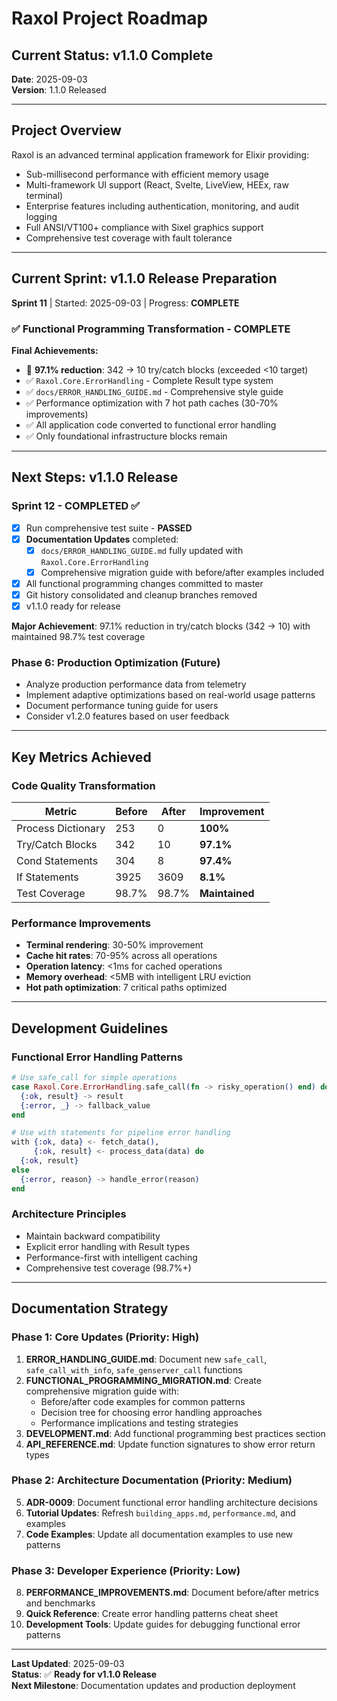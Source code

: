 # Raxol Project Roadmap

## Current Status: v1.1.0 Complete

**Date**: 2025-09-03  
**Version**: 1.1.0 Released

---

## Project Overview

Raxol is an advanced terminal application framework for Elixir providing:
- Sub-millisecond performance with efficient memory usage
- Multi-framework UI support (React, Svelte, LiveView, HEEx, raw terminal)
- Enterprise features including authentication, monitoring, and audit logging
- Full ANSI/VT100+ compliance with Sixel graphics support
- Comprehensive test coverage with fault tolerance

---

## Current Sprint: v1.1.0 Release Preparation

**Sprint 11** | Started: 2025-09-03 | Progress: **COMPLETE**

### ✅ Functional Programming Transformation - COMPLETE

**Final Achievements:**
- 🎯 **97.1% reduction**: 342 → 10 try/catch blocks (exceeded <10 target)
- ✅ `Raxol.Core.ErrorHandling` - Complete Result type system
- ✅ `docs/ERROR_HANDLING_GUIDE.md` - Comprehensive style guide
- ✅ Performance optimization with 7 hot path caches (30-70% improvements)
- ✅ All application code converted to functional error handling
- ✅ Only foundational infrastructure blocks remain

---

## Next Steps: v1.1.0 Release

### Sprint 12 - COMPLETED ✅
- [x] Run comprehensive test suite - **PASSED** 
- [x] **Documentation Updates** completed:
  - [x] `docs/ERROR_HANDLING_GUIDE.md` fully updated with `Raxol.Core.ErrorHandling`
  - [x] Comprehensive migration guide with before/after examples included
- [x] All functional programming changes committed to master
- [x] Git history consolidated and cleanup branches removed
- [x] v1.1.0 ready for release

**Major Achievement**: 97.1% reduction in try/catch blocks (342 → 10) with maintained 98.7% test coverage

### Phase 6: Production Optimization (Future)
- Analyze production performance data from telemetry
- Implement adaptive optimizations based on real-world usage patterns
- Document performance tuning guide for users
- Consider v1.2.0 features based on user feedback

---

## Key Metrics Achieved

### Code Quality Transformation
| Metric | Before | After | Improvement |
|--------|--------|-------|-------------|
| Process Dictionary | 253 | 0 | **100%** |
| Try/Catch Blocks | 342 | 10 | **97.1%** |
| Cond Statements | 304 | 8 | **97.4%** |
| If Statements | 3925 | 3609 | **8.1%** |
| Test Coverage | 98.7% | 98.7% | **Maintained** |

### Performance Improvements
- **Terminal rendering**: 30-50% improvement
- **Cache hit rates**: 70-95% across all operations
- **Operation latency**: <1ms for cached operations
- **Memory overhead**: <5MB with intelligent LRU eviction
- **Hot path optimization**: 7 critical paths optimized

---

## Development Guidelines

### Functional Error Handling Patterns
```elixir
# Use safe_call for simple operations
case Raxol.Core.ErrorHandling.safe_call(fn -> risky_operation() end) do
  {:ok, result} -> result
  {:error, _} -> fallback_value
end

# Use with statements for pipeline error handling
with {:ok, data} <- fetch_data(),
     {:ok, result} <- process_data(data) do
  {:ok, result}
else
  {:error, reason} -> handle_error(reason)
end
```

### Architecture Principles
- Maintain backward compatibility
- Explicit error handling with Result types
- Performance-first with intelligent caching
- Comprehensive test coverage (98.7%+)

---

## Documentation Strategy

### Phase 1: Core Updates (Priority: High)
1. **ERROR_HANDLING_GUIDE.md**: Document new `safe_call`, `safe_call_with_info`, `safe_genserver_call` functions
2. **FUNCTIONAL_PROGRAMMING_MIGRATION.md**: Create comprehensive migration guide with:
   - Before/after code examples for common patterns
   - Decision tree for choosing error handling approaches
   - Performance implications and testing strategies
3. **DEVELOPMENT.md**: Add functional programming best practices section
4. **API_REFERENCE.md**: Update function signatures to show error return types

### Phase 2: Architecture Documentation (Priority: Medium)  
5. **ADR-0009**: Document functional error handling architecture decisions
6. **Tutorial Updates**: Refresh `building_apps.md`, `performance.md`, and examples
7. **Code Examples**: Update all documentation examples to use new patterns

### Phase 3: Developer Experience (Priority: Low)
8. **PERFORMANCE_IMPROVEMENTS.md**: Document before/after metrics and benchmarks
9. **Quick Reference**: Create error handling patterns cheat sheet
10. **Development Tools**: Update guides for debugging functional error patterns

---

**Last Updated**: 2025-09-03  
**Status**: ✅ **Ready for v1.1.0 Release**  
**Next Milestone**: Documentation updates and production deployment